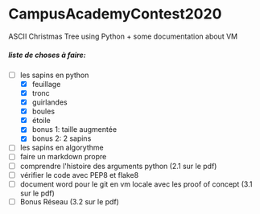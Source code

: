 # CampusAcademyContest2020
ASCII Christmas Tree using Python + some documentation about VM

##### liste de choses à faire:
- [ ] les sapins en python
  - [x] feuillage
  - [x] tronc
  - [x] guirlandes
  - [x] boules
  - [x] étoile
  - [x] bonus 1: taille augmentée
  - [X] bonus 2: 2 sapins
- [ ] les sapins en algorythme
- [ ] faire un markdown propre
- [ ] comprendre l'histoire des arguments python (2.1 sur le pdf)
- [ ] vérifier le code avec PEP8 et flake8
- [ ] document word pour le git en vm locale avec les proof of concept (3.1 sur le pdf)
- [ ] Bonus Réseau (3.2 sur le pdf)